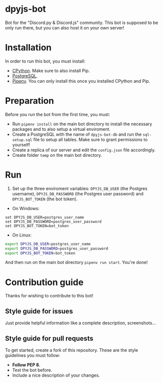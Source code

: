 # dpyjs-bot
Bot for the "Discord.py &amp; Discord.js" community. This bot is supposed to be only run there, but you can also host it on your own server!

# Installation
In order to run this bot, you must install:
- [CPython](https://www.python.org/downloads/). Make sure to also install Pip.
- [PostgreSQL](https://postgresql.org).
- [Pipenv](https://pipenv.pypa.io/en/latest/). You can only install this once you installed CPython and Pip.

# Preparation
Before you run the bot from the first time, you must:
- Run `pipenv install` on the main bot directory to install the necessary packages and to also setup a virtual enviroment.
- Create a PostgreSQL with the name of `dpyjs-bot-db` and run the `sql-setup.sql` file to setup all tables. Make sure to grant permissions to yourself!
- Create a replica of our server and edit the `config.json` file accordingly.
- Create folder `temp` on the main bot directory.

# Run
1. Set up the three enviroment variables: `DPYJS_DB_USER` (the Postgres username), `DPYJS_DB_PASSWORD` (the Postgres user password) and `DPYJS_BOT_TOKEN` (the bot token).
- On Windows:
```batch
set DPYJS_DB_USER=postgres_user_name
set DPYJS_DB_PASSWORD=postgres_user_password
set DPYJS_BOT_TOKEN=bot_token
```
- On Linux:
```bash
export DPYJS_DB_USER=postgres_user_name
export DPYJS_DB_PASSWORD=postgres_user_password
export DPYJS_BOT_TOKEN=bot_token
```
And then run on the main bot directory `pipenv run start`. You're done!

# Contribution guide
Thanks for wishing to contribute to this bot!

## Style guide for issues
Just provide helpful information like a complete description, screenshots...

## Style guide for pull requests
To get started, create a fork of this repository. These are the style guidelines you must follow:
- **Follow PEP 8.**
- Test the bot before.
- Include a nice description of your changes.
